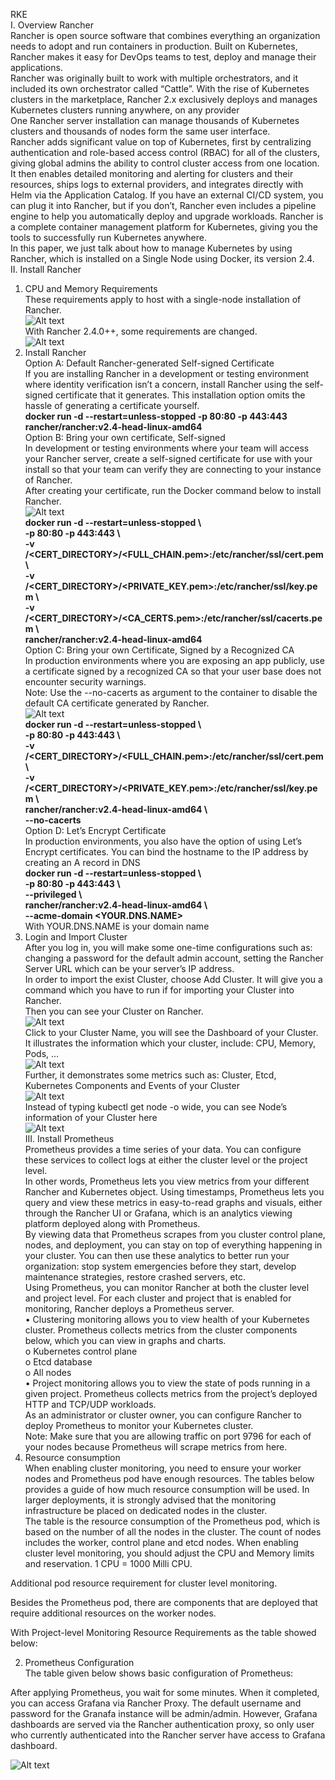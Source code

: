 RKE    
I.	Overview Rancher  
     Rancher is open source software that combines everything an organization needs to adopt and run containers in production. Built on Kubernetes, Rancher makes it easy for DevOps teams to test, deploy and manage their applications.    
     Rancher was originally built to work with multiple orchestrators, and it included its own orchestrator called “Cattle”. With the rise of Kubernetes clusters in the marketplace, Rancher 2.x exclusively deploys and manages Kubernetes clusters running anywhere, on any provider  
     One Rancher server installation can manage thousands of Kubernetes clusters and thousands of nodes form the same user interface.  
     Rancher adds significant value on top of Kubernetes, first by centralizing authentication and role-based access control (RBAC) for all of the clusters, giving global admins the ability to control cluster access from one location.  
     It then enables detailed monitoring and alerting for clusters and their resources, ships logs to external providers, and integrates directly with Helm via the Application Catalog. If you have an external CI/CD system, you can plug it into Rancher, but if you don’t, Rancher even includes a pipeline engine to help you automatically deploy and upgrade workloads.
     Rancher is a complete container management platform for Kubernetes, giving you the tools to successfully run Kubernetes anywhere.  
     In this paper, we just talk about how to manage Kubernetes by using Rancher, which is installed on a Single Node using Docker, its version 2.4.  
II.	Install Rancher  
1.	CPU and Memory Requirements  
These requirements apply to host with a single-node installation of Rancher.  
![Alt text](images/Pic006.PNG?raw=true "Title")  
With Rancher 2.4.0++, some requirements are changed.  
![Alt text](images/Pic007.PNG?raw=true "Title")  
2.	Install Rancher  
Option A: Default Rancher-generated Self-signed Certificate  
If you are installing Rancher in a development or testing environment where identity verification isn’t a concern, install Rancher using the self-signed certificate that it generates. This installation option omits the hassle of generating a certificate yourself.  
**docker run -d --restart=unless-stopped -p 80:80 -p 443:443 rancher/rancher:v2.4-head-linux-amd64**  
Option B: Bring your own certificate, Self-signed  
	In development or testing environments where your team will access your Rancher server, create a self-signed certificate for use with your install so that your team can verify they are connecting to your instance of Rancher.  
	After creating your certificate, run the Docker command below to install Rancher.   
 ![Alt text](images/Pic008.PNG?raw=true "Title")  
**docker run -d --restart=unless-stopped \  
  -p 80:80 -p 443:443 \  
  -v /<CERT_DIRECTORY>/<FULL_CHAIN.pem>:/etc/rancher/ssl/cert.pem \  
  -v /<CERT_DIRECTORY>/<PRIVATE_KEY.pem>:/etc/rancher/ssl/key.pem \  
  -v /<CERT_DIRECTORY>/<CA_CERTS.pem>:/etc/rancher/ssl/cacerts.pem \  
  rancher/rancher:v2.4-head-linux-amd64**  
Option C: Bring your own Certificate, Signed by a Recognized CA  
In production environments where you are exposing an app publicly, use a certificate signed by a recognized CA so that your user base does not encounter security warnings.  
Note: Use the --no-cacerts as argument to the container to disable the default CA certificate generated by Rancher.  
![Alt text](images/Pic009.PNG?raw=true "Title")  
**docker run -d --restart=unless-stopped \  
  -p 80:80 -p 443:443 \  
  -v /<CERT_DIRECTORY>/<FULL_CHAIN.pem>:/etc/rancher/ssl/cert.pem \  
  -v /<CERT_DIRECTORY>/<PRIVATE_KEY.pem>:/etc/rancher/ssl/key.pem \  
        rancher/rancher:v2.4-head-linux-amd64 \  
  --no-cacerts**  
Option D: Let’s Encrypt Certificate  
	In production environments, you also have the option of using Let’s Encrypt certificates. You can bind the hostname to the IP address by creating an A record in DNS  
**docker run -d --restart=unless-stopped \  
  -p 80:80 -p 443:443 \  
  --privileged \  
  rancher/rancher:v2.4-head-linux-amd64 \  
  --acme-domain <YOUR.DNS.NAME>**  
With YOUR.DNS.NAME is your domain name    
3.	Login and Import Cluster  
After you log in, you will make some one-time configurations such as: changing a password for the default admin account, setting the Rancher Server URL which can be your server’s IP address.  
In order to import the exist Cluster, choose Add Cluster. It will give you a command which you have to run if for importing your Cluster into Rancher.  
Then you can see your Cluster on Rancher.  
![Alt text](images/Pic01.PNG?raw=true "Title")  
 Click to your Cluster Name, you will see the Dashboard of your Cluster. It illustrates the information which your cluster, include: CPU, Memory, Pods, …  
![Alt text](images/Pic02.PNG?raw=true "Title")  
Further, it demonstrates some metrics such as: Cluster, Etcd, Kubernetes Components and Events of your Cluster  
![Alt text](images/Pic03.PNG?raw=true "Title")   
Instead of typing kubectl get node -o wide, you can see Node’s information of your Cluster here  
![Alt text](images/Pic04.PNG?raw=true "Title")  
III.	 Install Prometheus  
Prometheus provides a time series of your data. You can configure these services to collect logs at either the cluster level or the project level.  
In other words, Prometheus lets you view metrics from your different Rancher and Kubernetes object. Using timestamps, Prometheus lets you query and view these metrics in easy-to-read graphs and visuals, either through the Rancher UI or Grafana, which is an analytics viewing platform deployed along with Prometheus.  
By viewing data that Prometheus scrapes from you cluster control plane, nodes, and deployment, you can stay on top of everything happening in your cluster. You can then use these analytics to better run your organization: stop system emergencies before they start, develop maintenance strategies, restore crashed servers, etc.  
Using Prometheus, you can monitor Rancher at both the cluster level and project level. For each cluster and project that is enabled for monitoring, Rancher deploys a Prometheus server.  
	•  Clustering monitoring allows you to view health of your Kubernetes cluster. Prometheus collects metrics from the cluster components below, which you can view in graphs and charts.  
	o  Kubernetes control plane  
	o  Etcd database  
	o  All nodes  
•	Project monitoring allows you to view the state of pods running in a given project. Prometheus collects metrics from the project’s deployed HTTP and TCP/UDP workloads.  
As an administrator or cluster owner, you can configure Rancher to deploy Prometheus to monitor your Kubernetes cluster.  
Note: Make sure that you are allowing traffic on port 9796 for each of your nodes because Prometheus will scrape metrics from here.  
1.	Resource consumption  
When enabling cluster monitoring, you need to ensure your worker nodes and Prometheus pod have enough resources. The tables below provides a guide of how much resource consumption will be used. In larger deployments, it is strongly advised that the monitoring infrastructure be placed on dedicated nodes in the cluster.  
The table is the resource consumption of the Prometheus pod, which is based on the number of all the nodes in the cluster. The count of nodes includes the worker, control plane and etcd nodes. When enabling cluster level monitoring, you should adjust the CPU and Memory limits and reservation. 1 CPU = 1000 Milli CPU.  


Additional pod resource requirement for cluster level monitoring.  

Besides the Prometheus pod, there are components that are deployed that require additional resources on the worker nodes.  

With Project-level Monitoring Resource Requirements as the table showed below:  

2.	Prometheus Configuration  
The table given below shows basic configuration of Prometheus:  

After applying Prometheus, you wait for some minutes. When it completed, you can access Grafana via Rancher Proxy. The default username and password for the Granafa instance will be admin/admin. However, Grafana dashboards are served via the Rancher authentication proxy, so only user who currently authenticated into the Rancher server have access to Grafana dashboard.  

![Alt text](images/Pic005.PNG?raw=true "Title")
